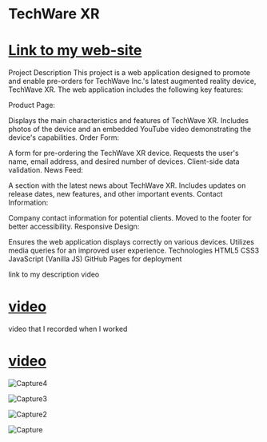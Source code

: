 # TechWare XR

# [Link to my web-site](https://bekzat051102.github.io/situational-task-5/)

Project Description
This project is a web application designed to promote and enable pre-orders for TechWave Inc.'s latest augmented reality device, TechWave XR. The web application includes the following key features:

Product Page:

Displays the main characteristics and features of TechWave XR.
Includes photos of the device and an embedded YouTube video demonstrating the device's capabilities.
Order Form:

A form for pre-ordering the TechWave XR device.
Requests the user's name, email address, and desired number of devices.
Client-side data validation.
News Feed:

A section with the latest news about TechWave XR.
Includes updates on release dates, new features, and other important events.
Contact Information:

Company contact information for potential clients.
Moved to the footer for better accessibility.
Responsive Design:

Ensures the web application displays correctly on various devices.
Utilizes media queries for an improved user experience.
Technologies
HTML5
CSS3
JavaScript (Vanilla JS)
GitHub Pages for deployment

link to my description video
# [video](https://youtu.be/B_EXwijoUqA)

video that I recorded when I worked
# [video](https://drive.google.com/drive/folders/13P1xrzD_UgBKEQsseaHy5L8ZbeurWGV_?usp=drive_link)

![Capture4](https://github.com/bekzat051102/situational-task-5/assets/153498060/a2c52a75-b736-4573-a2b1-b22a1011c687)


![Capture3](https://github.com/bekzat051102/situational-task-5/assets/153498060/0208c88c-2843-4cca-8558-0fa67bb2b094)


![Capture2](https://github.com/bekzat051102/situational-task-5/assets/153498060/3c982151-0051-4ac0-8d86-aa1c4e7b84e6)


![Capture](https://github.com/bekzat051102/situational-task-5/assets/153498060/93817b0a-e7ce-4279-a5c9-b83d18c644c4)
